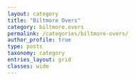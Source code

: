 ```yaml
---
layout: category
title: "Biltmore Overs"
category: biltmore.overs
permalink: /categories/biltmore-overs/
author_profile: true
type: posts
taxonomy: category
entries_layout: grid
classes: wide
---
```

